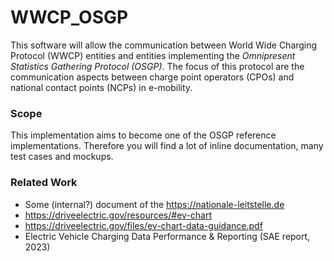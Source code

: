 # WWCP_OSGP


This software will allow the communication between World Wide Charging Protocol
(WWCP) entities and entities implementing the *Omnipresent Statistics Gathering Protocol (OSGP)*.
The focus of this protocol are the communication aspects between charge point operators (CPOs)
and national contact points (NCPs) in e-mobility.


### Scope

This implementation aims to become one of the OSGP reference implementations. Therefore you will find a lot of inline documentation, many test cases and mockups.


### Related Work

- Some (internal?) document of the https://nationale-leitstelle.de
- https://driveelectric.gov/resources/#ev-chart
- https://driveelectric.gov/files/ev-chart-data-guidance.pdf
- Electric Vehicle Charging Data Performance & Reporting (SAE report, 2023)

